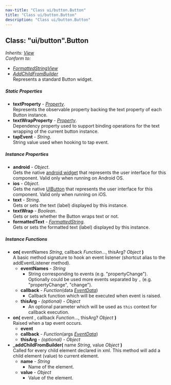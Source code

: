 ```yaml
---
nav-title: "Class ui/button.Button"
title: "Class ui/button.Button"
description: "Class ui/button.Button"
---
```

## Class: "ui/button".Button  
_Inherits:_ [_View_](../../ui/core/view/View.md)  
_Conform to:_
 - [_FormattedStringView_](../../text/formatted-string/FormattedStringView.md)
 - [_AddChildFromBuilder_](../../ui/core/view/AddChildFromBuilder.md)  
Represents a standard Button widget.

##### Static Properties
 - **textProperty** - [_Property_](../../ui/core/dependency-observable/Property.md).    
  Represents the observable property backing the text property of each Button instance.
 - **textWrapProperty** - [_Property_](../../ui/core/dependency-observable/Property.md).    
  Dependency property used to support binding operations for the text wrapping of the current button instance.
 - **tapEvent** - _String_.    
  String value used when hooking to tap event.

##### Instance Properties
 - **android** - _Object_.    
  Gets the native [android widget](http://developer.android.com/reference/android/widget/Button.html) that represents the user interface for this component. Valid only when running on Android OS.
 - **ios** - _Object_.    
  Gets the native [UIButton](https://developer.apple.com/library/ios/documentation/UIKit/Reference/UIButton_Class/) that represents the user interface for this component. Valid only when running on iOS.
 - **text** - _String_.    
  Gets or sets the text (label) displayed by this instance.
 - **textWrap** - _Boolean_.    
  Gets or sets whether the Button wraps text or not.
 - **formattedText** - [_FormattedString_](../../text/formatted-string/FormattedString.md).    
  Gets or sets the formatted text (label) displayed by this instance.

##### Instance Functions
 - **on(** eventNames _String_, callback _Function_..., thisArg? _Object_ **)**  
     A basic method signature to hook an event listener (shortcut alias to the addEventListener method).
   - **eventNames** - _String_  
     - String corresponding to events (e.g. "propertyChange"). Optionally could be used more events separated by `,` (e.g. "propertyChange", "change"). 
   - **callback** - _Function_(data [_EventData_](../../data/observable/EventData.md))  
     - Callback function which will be executed when event is raised.
   - **thisArg** - _(optional)_ - _Object_  
     - An optional parameter which will be used as `this` context for callback execution.
 - **on(** event , callback _Function_..., thisArg? _Object_ **)**  
     Raised when a tap event occurs.
   - **event**
   - **callback** - _Function_(args [_EventData_](../../data/observable/EventData.md))
   - **thisArg** - _(optional)_ - _Object_
 - **_addChildFromBuilder(** name _String_, value _Object_ **)**  
     Called for every child element declared in xml.
This method will add a child element (value) to current element.
   - **name** - _String_  
     - Name of the element.
   - **value** - _Object_  
     - Value of the element.